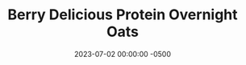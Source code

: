 ---
layout: post
title:  "Berry Delicious Protein Overnight Oats"
date:   2023-07-02 00:00:00 -0500
categories:
- Recipes
- Breakfast
permalink: /recipes/oats-berry
image: /assets/Food/Breakfast/Oatmeal/oats-berry.jpg
ing: oatsberry-ing
facts: oatsberry-facts
Prep: 5
Rest: 
Cook: 
Source1: https://www.youtube.com/watch?v=_pZr3rrTGf8
Source2: 
tags: 
- oatmeal
- oats
- protein
- casein
- whey
- yogurt
- chia
- gluten free
- berry
- blueberry
- strawberry
- blackberry
- raspberry
Description: Protein overnight oats are easily my favorite breakfast. Being packed with protein and fiber, highly customizable, super easy to prepare the day before, and easy to take on the go. Here are 5 different recipes that are constantly in my rotation to get you through the work week.
Instructions: 
- Mix the base ingredients in a container (oats, chia seeds, casein, salt, sweetener, yogurt, and milk), then choose one of the flavors<br><br>

- Berry Delicious - mix low or no sugar jam or jelly, and top with frozen blackberries or blueberries<br><br>

- For the other flavors and their nutrition facts, check out the links below<br><br>
- <p><a href="oats-reeses">Reese's Protein Overnight Oats</a></p>
- <p><a href="oats-pb">Peanut Butter Punch Protein Overnight Oats</a></p>
- <p><a href="oats-pumpkin">Pumpkin Pie Protein Overnight Oats</a></p>
- <p><a href="oats-banana">Banana Nut Bread Protein Overnight Oats</a></p>
---
